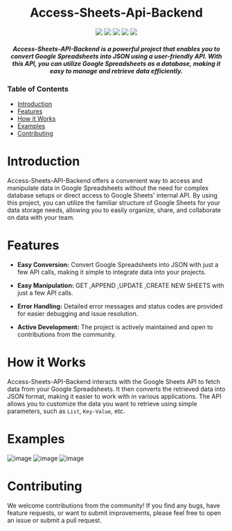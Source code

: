 <div align="center">
  <h1>  <b>Access-Sheets-Api-Backend</b> </h1>
  <img src="https://img.shields.io/badge/typescript-%23007ACC.svg?style=for-the-badge&logo=typescript&logoColor=white">
  <img src="https://img.shields.io/badge/nestjs-%23E0234E.svg?style=for-the-badge&logo=nestjs&logoColor=white">
  <img src="https://img.shields.io/badge/Postman-FF6C37?style=for-the-badge&logo=postman&logoColor=white">
  <img src="https://img.shields.io/badge/NeoVim-%2357A143.svg?&style=for-the-badge&logo=neovim&logoColor=white">
  <img src="https://img.shields.io/badge/vercel-%23000000.svg?style=for-the-badge&logo=vercel&logoColor=white">
  <h5>Access-Sheets-API-Backend is a powerful project that enables you to convert Google Spreadsheets into JSON using a user-friendly API. With this API, you can utilize Google Spreadsheets as a database, making it easy to manage and retrieve data efficiently.</h5>
</div>

### Table of Contents

  - [Introduction](Introduction)
  - [Features](Features)
  - [How it Works](How_it_Works)
  - [Examples](Examples)
  - [Contributing](Contributing)

# Introduction
Access-Sheets-API-Backend offers a convenient way to access and manipulate data in Google Spreadsheets without the need for complex database setups or direct access to Google Sheets' internal API. By using this project, you can utilize the familiar structure of Google Sheets for your data storage needs, allowing you to easily organize, share, and collaborate on data with your team.

# Features
- **Easy Conversion:** Convert Google Spreadsheets into JSON with just a few API calls, making it simple to integrate data into your projects.
  
-  **Easy Manipulation:** GET ,APPEND ,UPDATE ,CREATE NEW SHEETS with just a few API calls.

- **Error Handling:** Detailed error messages and status codes are provided for easier debugging and issue resolution.
  
- **Active Development:** The project is actively maintained and open to contributions from the community.

# How it Works

Access-Sheets-API-Backend interacts with the Google Sheets API to fetch data from your Google Spreadsheets. It then converts the retrieved data into JSON format, making it easier to work with in various applications. The API allows you to customize the data you want to retrieve using simple parameters, such as `List`, `Key-Value`, etc.

# Examples
![image](https://github.com/t-aswath/access-sheets-api-backend/assets/119417646/c545b5e5-a63b-4f93-a8d4-aded72129860)
![image](https://github.com/t-aswath/access-sheets-api-backend/assets/119417646/c0f1cc2c-3076-4210-bfa3-57088c423fd7)
![image](https://github.com/t-aswath/access-sheets-api-backend/assets/119417646/0889f601-0412-48a0-a5c8-6af299e42aee)

# Contributing
We welcome contributions from the community! If you find any bugs, have feature requests, or want to submit improvements, please feel free to open an issue or submit a pull request. 
